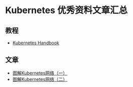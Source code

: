# Kubernetes 优秀资料文章汇总

## 教程
* [Kubernetes Handbook](https://jimmysong.io/kubernetes-handbook/)

## 文章
* [图解Kubernetes网络（一）](http://dockone.io/article/3211)
* [图解Kubernetes网络（二）](http://dockone.io/article/3212)
